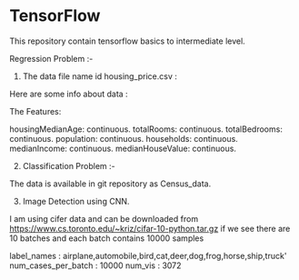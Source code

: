 # TensorFlow
This repository contain tensorflow basics to intermediate level.

Regression Problem :-

1. The data file name id housing_price.csv :

Here are some info about data :

The Features:

housingMedianAge: continuous.
totalRooms: continuous.
totalBedrooms: continuous.
population: continuous.
households: continuous.
medianIncome: continuous.
medianHouseValue: continuous.

2. Classification Problem :-

The data is available in git repository as Census_data.


3. Image Detection using CNN.

  I am using cifer data and can be downloaded from https://www.cs.toronto.edu/~kriz/cifar-10-python.tar.gz
  if we see there are 10 batches and each batch contains 10000 samples

  label_names : airplane,automobile,bird,cat,deer,dog,frog,horse,ship,truck'
  num_cases_per_batch : 10000
  num_vis : 3072
  
 




